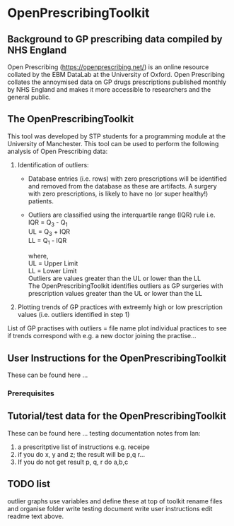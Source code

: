 # OpenPrescribingToolkit 


##  Background to GP prescribing data compiled by NHS England

Open Prescribing (https://openprescribing.net/) is an online resource collated by the EBM DataLab at the University of Oxford. Open Prescribing collates the annoymised data on GP drugs prescriptions published monthly by NHS England and makes it more accessible to researchers and the general public. 

##  The OpenPrescribingToolkit
This tool was developed by STP students for a programming module at the University of Manchester. This tool can be used to perform the following analysis of Open Prescribing data:<br>
1. Identification of outliers:<br>
    *  Database entries (i.e. rows) with zero prescriptions will be identified and removed from the database as these are artifacts. A surgery with zero prescriptions, is likely to have no (or super healthy!) patients. <br>
    *  Outliers are classified using the interquartile range (IQR) rule i.e.<br>
            IQR = Q<sub>3</sub> - Q<sub>1</sub> <br>
            UL = Q<sub>3</sub> + IQR <br>
            LL = Q<sub>1</sub>  - IQR  <br>
        
        where,<br>
            UL = Upper Limit  <br>
            LL = Lower Limit <br>
        Outliers are values greater than the UL or lower than the LL<br>
        The OpenPrescribingToolkit identifies outliers as GP surgeries with prescription values greater than the UL or lower than the LL <br>
    
2. Plotting trends of GP practices with extreemly high or low prescription values (i.e. outliers identified in step 1)

List of GP practises with outliers = file name
plot individual practices to see if trends correspond with e.g. a new doctor joining the practise...

## User Instructions for the OpenPrescribingToolkit

These can be found here ...

### Prerequisites


## Tutorial/test data for the OpenPrescribingToolkit

These can be found here ...
testing documentation notes from Ian:
1. a prescritptive list of instructions e.g. receipe
2. if you do x, y and z; the result will be p,q r...
3. If you do not get result p, q, r do a,b,c

## TODO list
outlier graphs
use variables and define these at top of toolkit
rename files and organise folder
write testing document
write user instructions 
edit readme text above.




